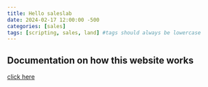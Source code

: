 ```yaml
---
title: Hello saleslab
date: 2024-02-17 12:00:00 -500
categories: [sales]
tags: [scripting, sales, land] #tags should always be lowercase
---
```


## Documentation on how this website works

[click here](https://chirpy.cotes.page/posts/getting-started/#option-1-using-the-chirpy-starter)
